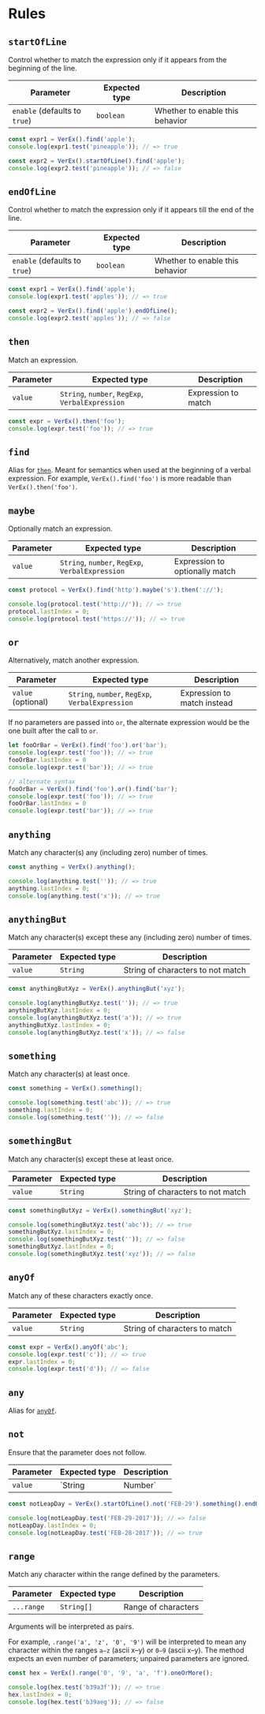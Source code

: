 # Rules

## `startOfLine`

Control whether to match the expression only if it appears from the beginning of the line.

Parameter | Expected type | Description
----------|---------------|------------
`enable` (defaults to `true`)  | `boolean` | Whether to enable this behavior

```js
const expr1 = VerEx().find('apple');
console.log(expr1.test('pineapple')); // => true

const expr2 = VerEx().startOfLine().find('apple');
console.log(expr2.test('pineapple')); // => false
```

## `endOfLine`

Control whether to match the expression only if it appears till the end of the line.

Parameter | Expected type | Description
----------|---------------|------------
`enable` (defaults to `true`)  | `boolean` | Whether to enable this behavior

```js
const expr1 = VerEx().find('apple');
console.log(expr1.test('apples')); // => true

const expr2 = VerEx().find('apple').endOfLine();
console.log(expr2.test('apples')); // => false
```

## `then`

Match an expression.

Parameter | Expected type | Description
----------|---------------|------------
`value`   | `String`, `number`, `RegExp`, `VerbalExpression` | Expression to match

```js
const expr = VerEx().then('foo');
console.log(expr.test('foo')); // => true
```

## `find`

Alias for [`then`](#then). Meant for semantics when used at the beginning of a verbal expression. For example, `VerEx().find('foo')` is more readable than `VerEx().then('foo')`.

## `maybe`

Optionally match an expression.

Parameter | Expected type | Description
----------|---------------|------------
`value`   | `String`, `number`, `RegExp`, `VerbalExpression` | Expression to optionally match

```js
const protocol = VerEx().find('http').maybe('s').then('://');

console.log(protocol.test('http://')); // => true
protocol.lastIndex = 0;
console.log(protocol.test('https://')); // => true
```

## `or`

Alternatively, match another expression.

Parameter | Expected type | Description
----------|---------------|------------
`value` (optional)  | `String`, `number`, `RegExp`, `VerbalExpression` | Expression to match instead

If no parameters are passed into `or`, the alternate expression would be the one built after the call to `or`.

```js
let fooOrBar = VerEx().find('foo').or('bar');
console.log(expr.test('foo')); // => true
fooOrBar.lastIndex = 0
console.log(expr.test('bar')); // => true

// alternate syntax
fooOrBar = VerEx().find('foo').or().find('bar');
console.log(expr.test('foo')); // => true
fooOrBar.lastIndex = 0
console.log(expr.test('bar')); // => true
```

## `anything`

Match any character(s) any (including zero) number of times.

```js
const anything = VerEx().anything();

console.log(anything.test('')); // => true
anything.lastIndex = 0;
console.log(anything.test('x')); // => true
```

## `anythingBut`

Match any character(s) except these any (including zero) number of times.

Parameter | Expected type      | Description
----------|--------------------|----------------------------------
`value`   | `String`           | String of characters to not match

```js
const anythingButXyz = VerEx().anythingBut('xyz');

console.log(anythingButXyz.test('')); // => true
anythingButXyz.lastIndex = 0;
console.log(anythingButXyz.test('a')); // => true
anythingButXyz.lastIndex = 0;
console.log(anythingButXyz.test('x')); // => false
```

## `something`

Match any character(s) at least once.

```js
const something = VerEx().something();

console.log(something.test('abc')); // => true
something.lastIndex = 0;
console.log(something.test('')); // => false
```

## `somethingBut`

Match any character(s) except these at least once.

Parameter | Expected type | Description
----------|---------------|----------------------------------
`value`   | `String`      | String of characters to not match

```js
const somethingButXyz = VerEx().somethingBut('xyz');

console.log(somethingButXyz.test('abc')); // => true
somethingButXyz.lastIndex = 0;
console.log(somethingButXyz.test('')); // => false
somethingButXyz.lastIndex = 0;
console.log(somethingButXyz.test('xyz')); // => false
```

## `anyOf`

Match any of these characters exactly once.

Parameter | Expected type | Description
----------|---------------|------------------------------
`value`   | `String`      | String of characters to match

```js
const expr = VerEx().anyOf('abc');
console.log(expr.test('c')); // => true
expr.lastIndex = 0;
console.log(expr.test('d')); // => false
```

## `any`

Alias for [`anyOf`](#anyof).

## `not`

Ensure that the parameter does not follow.

Parameter | Expected type   | Description
----------|-----------------|---------------------------
`value`   | `String|Number` | Value to ensure absence of

```js
const notLeapDay = VerEx().startOfLine().not('FEB-29').something().endOfLine();

console.log(notLeapDay.test('FEB-29-2017')); // => false
notLeapDay.lastIndex = 0;
console.log(notLeapDay.test('FEB-28-2017')); // => true
```

## `range`

Match any character within the range defined by the parameters.

Parameter  | Expected type | Description
-----------|---------------|--------------------
`...range` | `String[]`    | Range of characters

Arguments will be interpreted as pairs.

For example, `.range('a', 'z', '0', '9')` will be interpreted to mean any character within the ranges `a–z` (ascii x–y) or `0–9` (ascii x–y). The method expects an even number of parameters; unpaired parameters are ignored.

```js
const hex = VerEx().range('0', '9', 'a', 'f').oneOrMore();

console.log(hex.test('b39a3f')); // => true
hex.lastIndex = 0;
console.log(hex.test('b39aeg')); // => false
```
